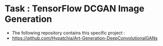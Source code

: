 # Task : TensorFlow DCGAN Image Generation 
* The following repository contains this specific project : 
* https://github.com/Hypatchia/Art-Generation-DeepConvolutionalGANs

